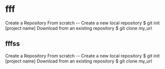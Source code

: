 # fff

Create a Repository
From scratch -- Create a new local
repository
$ git init [project name]
Download from an existing repository
$ git clone my_url

## fffss

Create a Repository
From scratch -- Create a new local
repository
$ git init [project name]
Download from an existing repository
$ git clone my_url
